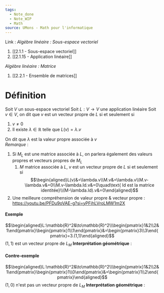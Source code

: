 ```yaml
---
tags:
  - Note_done
  - Note_WIP
  - Math
source: UMons - Math pour l'informatique
---
```


Link :
_Algèbre linéaire : Sous-espace vectoriel_
1. [[2.1.1 - Sous-espace vectoriel]]
1. [[2.1.15 - Application linéaire]]

_Algèbre linéaire : Matrice_
1. [[2.2.1 - Ensemble de matrices]]

# Définition
Soit $V$ un sous-espace vectoriel 
Soit $L : V \to V$ une application linéaire 
Soit $v \in V$, on dit que $v$ est un vecteur propre de $L$ si et seulement si 
1. $v \neq 0$ 
2. Il existe $\lambda \in \mathbb{R}$ telle que $L(v)= \lambda . v$ 

On dit que $\lambda$ est la valeur propre associée à $v$ 
\
_Remarque_ :
1. Si $M_L$ est une matrice associée à $L$, on parlera également des valeurs propres et vecteurs propres de $M_L$ 
	1. $M$ matrice associée à $L$, $v$ est un vecteur propre de $L$ si et seulement si $$\begin{aligned}L(v)&=\lambda.v\\M.v&=\lambda.v\\M.v-\lambda.v&=0\\M.v-\lambda.Id.v&=0\quad\text{ Id est la matrice identitée}\\(M-\lambda.Id).v&=0\end{aligned}$$ 
2. Une meilleure compréhension de valeur propre & vecteur propre : https://youtu.be/PFDu9oVAE-g?si=yPFihLVroLMW1m2X

#### Exemple
$$\begin{aligned}L:\mathbb{R}^2&\to\mathbb{R}^2\\\begin{pmatrix}1&2\\2&1\end{pmatrix}\begin{pmatrix}1\\1\end{pmatrix}&=\begin{pmatrix}3\\3\end{pmatrix}=3.(1,1)\end{aligned}$$ $(1,1)$ est un vecteur propre de $L_M$ 
**Interprétation géométrique** :
#### Contre-exemple
$$\begin{aligned}L:\mathbb{R}^2&\to\mathbb{R}^2\\\begin{pmatrix}1&2\\2&1\end{pmatrix}\begin{pmatrix}1\\0\end{pmatrix}&=\begin{pmatrix}1\\2\end{pmatrix}\end{aligned}$$ $(1,0)$ n'est pas un vecteur propre de $L_M$ 
**Interprétation géométrique** : 

